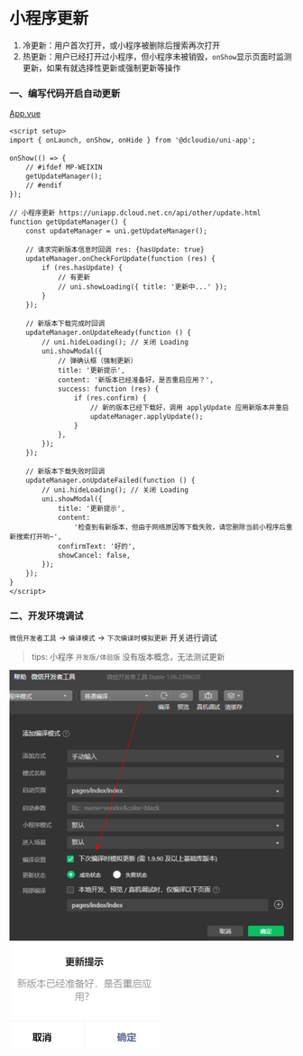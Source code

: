 # 小程序更新

1. 冷更新：用户首次打开，或小程序被删除后搜索再次打开
2. 热更新：用户已经打开过小程序，但小程序未被销毁，`onShow`显示页面时监测更新，如果有就选择性更新或强制更新等操作

### 一、编写代码开启自动更新

[App.vue](../../App.vue)

```
<script setup>
import { onLaunch, onShow, onHide } from '@dcloudio/uni-app';

onShow(() => {
    // #ifdef MP-WEIXIN
    getUpdateManager();
    // #endif
});

// 小程序更新 https://uniapp.dcloud.net.cn/api/other/update.html
function getUpdateManager() {
    const updateManager = uni.getUpdateManager();

    // 请求完新版本信息时回调 res: {hasUpdate: true}
    updateManager.onCheckForUpdate(function (res) {
        if (res.hasUpdate) {
            // 有更新
            // uni.showLoading({ title: '更新中...' });
        }
    });

    // 新版本下载完成时回调
    updateManager.onUpdateReady(function () {
        // uni.hideLoading(); // 关闭 Loading
        uni.showModal({
            // 弹确认框（强制更新）
            title: '更新提示',
            content: '新版本已经准备好，是否重启应用？',
            success: function (res) {
                if (res.confirm) {
                    // 新的版本已经下载好，调用 applyUpdate 应用新版本并重启
                    updateManager.applyUpdate();
                }
            },
        });
    });

    // 新版本下载失败时回调
    updateManager.onUpdateFailed(function () {
        // uni.hideLoading(); // 关闭 Loading
        uni.showModal({
            title: '更新提示',
            content:
                '检查到有新版本，但由于网络原因等下载失败，请您删除当前小程序后重新搜索打开哟~',
            confirmText: '好的',
            showCancel: false,
        });
    });
}
</script>
```

### 二、开发环境调试

`微信开发者工具` -> `编译模式` -> `下次编译时模拟更新` 开关进行调试

> tips: 小程序 `开发版/体验版` 没有版本概念，无法测试更新

![](images/12-小程序更新-1692065428604.png)
![](images/12-小程序更新-1692065947525.png)


